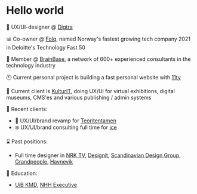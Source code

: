 # Hello world

💼 UX/UI-designer @ [Digtra](https://digtra.io)

📊 Co-owner @ [Folq](https://github.com/folq), named Norway's fastest growing tech company 2021 in Deloitte's Technology Fast 50

🧠 Member @ [BrainBase](https://www.brainbase.no/), a network of 600+ experienced consultants in the technology industry

🕚️ Current personal project is building a fast personal website with [11ty](https://github.com/11ty/eleventy) 

📂 Current client is [KulturIT](https://github.com/KulturIT), doing UX/UI for virtual exhibitions, digital museums, CMS'es and various publishing / admin systems

📁 Recent clients:

- 🚗 UX/UI/brand revamp for [Teoritentamen](https://teoritentamen.no)
- ❄️ UX/UI/brand consulting full time for [ice](https://ice.no)

⌛️ Past positions:

- Full time designer in [NRK TV](https://tv.nrk.no), [Designit](https://designit.no), [Scandinavian Design Group](https://sdg.no), [Grandpeople](http://grandpeople.no), [Havnevik](https://havnevik.no)

🏫 Education:

- [UiB KMD](https://kmd.uib.no/no/studier/institutt-for-design), [NHH Executive](https://www.nhh.no/en/executive/)
